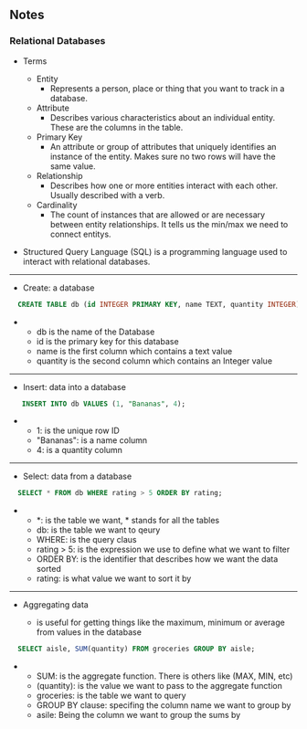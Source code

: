 ## Notes

### Relational Databases

- Terms

  - Entity
    - Represents a person, place or thing that you want to track in a database.
  - Attribute
    - Describes various characteristics about an individual entity. These are the columns in the table.
  - Primary Key
    - An attribute or group of attributes that uniquely identifies an instance of the entity. Makes sure no two rows will have the same value.
  - Relationship
    - Describes how one or more entities interact with each other. Usually described with a verb.
  - Cardinality
    - The count of instances that are allowed or are necessary between entity relationships. It tells us the min/max we need to connect entitys.

- Structured Query Language (SQL) is a programming language used to interact with relational databases.

***

- Create: a database

```SQL
  CREATE TABLE db (id INTEGER PRIMARY KEY, name TEXT, quantity INTEGER);
```
- 
  - db is the name of the Database
  - id is the primary key for this database
  - name is the first column which contains a text value
  - quantity is the second column which contains an Integer value

***

- Insert: data into a database

```SQL
   INSERT INTO db VALUES (1, "Bananas", 4);
```
  -
    - 1: is the unique row ID
    - "Bananas": is a name column
    - 4: is a quantity column

***

- Select: data from a database

```SQL
  SELECT * FROM db WHERE rating > 5 ORDER BY rating;
```

- 
  - *: is the table we want, * stands for all the tables
  - db: is the table we want to qeury
  - WHERE: is the query claus 
  - rating > 5: is the expression we use to define what we want to filter
  - ORDER BY: is the identifier that describes how we want the data sorted
  - rating: is what value we want to sort it by

***

- Aggregating data

  - is useful for getting things like the maximum, minimum or average from values in the database

```SQL
  SELECT aisle, SUM(quantity) FROM groceries GROUP BY aisle;
```
-
  - SUM: is the aggregate function. There is others like (MAX, MIN, etc)
  - (quantity): is the value we want to pass to the aggregate function
  - groceries: is the table we want to query
  - GROUP BY clause: specifing the column name we want to group by 
  - asile: Being the column we want to group the sums by